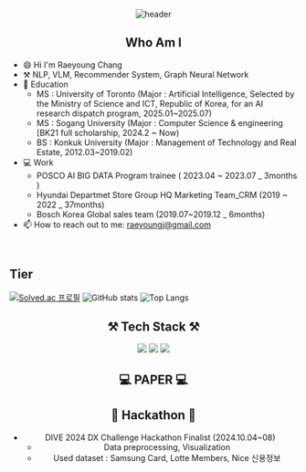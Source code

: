 <div align="center">
  
  ![header](https://capsule-render.vercel.app/api?type=slice&color=f0f8ff&height=250&section=header&text=Welcome&desc=Raeyoung's%20Github&descSize=30&fontAlignY=35&descAlignY=55&fontSize=80&animation=twinkling&fontColor=006400) 
  
  ## Who Am I 

</div>

* 😄 Hi I'm Raeyoung Chang
* ⚒️ NLP, VLM, Recommender System, Graph Neural Network
* 🌱 Education
     - MS : University of Toronto (Major : Artificial Intelligence, Selected by the Ministry of Science and ICT, Republic of Korea, for an AI research dispatch program, 2025.01~2025.07)
     - MS : Sogang University (Major : Computer Science & engineering [BK21 full scholarship, 2024.2 ~ Now)
     - BS : Konkuk University (Major : Management of Technology and Real Estate, 2012.03~2019.02)
* 💻 Work
     - POSCO AI BIG DATA Program trainee ( 2023.04 ~ 2023.07 _ 3months )
     - Hyundai Departmet Store Group HQ Marketing Team_CRM (2019 ~ 2022 _ 37months)
     - Bosch Korea Global sales team (2019.07~2019.12 _ 6months)
* 📫 How to reach out to me: raeyoungj@gmail.com
<br>

</div>

## Tier ##
[![Solved.ac 프로필](http://mazassumnida.wtf/api/v2/generate_badge?boj=icanry)](https://solved.ac/icanry)
![GitHub stats](https://github-readme-stats.vercel.app/api?username=ryan201212212&show_icons=true&theme=dark)
![Top Langs](https://github-readme-stats.vercel.app/api/top-langs/?username=ryan201212212&layout=compact&theme=dark)

<div align="center">

  ## ⚒️ Tech Stack ⚒️

  <img src="https://img.shields.io/badge/Python-3776AB? style=flat&logo=Python&logoColor=white">
  <img src="https://img.shields.io/badge/TensorFlow-4479A1?style=flat-square&logo=MySQL&logoColor=white">
  <img src="https://img.shields.io/badge/Pytorch-F80000?style=flat-square&logo=Oracle&logoColor=white">

<div align="center">

  ## 💻 PAPER 💻

<div align="center">

  ## 🌱 Hackathon 🌱
* DIVE 2024 DX Challenge Hackathon Finalist (2024.10.04~08)
  - Data preprocessing, Visualization
  - Used dataset : Samsung Card, Lotte Members, Nice 신용정보 
